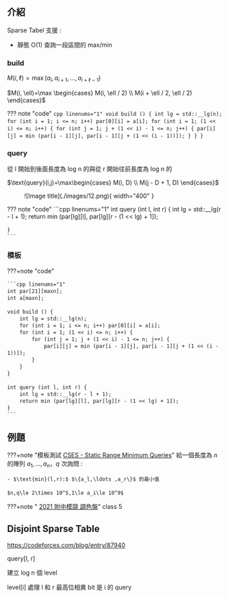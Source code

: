 ## 介紹

Sparse Tabel 支援 :

- 靜態 O(1) 查詢一段區間的 max/min

### build

$M(i, \ell) = \max(a_i, a_{i+1}, \ldots, a_{i+ \ell -1})$

$M(i, \ell)=\max \begin{cases} M(i, \ell / 2) \\ M(i + \ell / 2, \ell / 2) \end{cases}$

??? note "code"
	```cpp linenums="1"
	void build () {
	    int lg = std::__lg(n);
	    for (int i = 1; i <= n; i++) par[0][i] = a[i];
	    for (int i = 1; (1 << i) <= n; i++) {
	        for (int j = 1; j + (1 << i) - 1 <= n; j++) {
	            par[i][j] = min (par[i - 1][j], par[i - 1][j + (1 << (i - 1))]);
	        }
	    }
	}
	```
	
### query

從 l 開始到後面長度為 log n 的與從 r 開始往前長度為 log n 的

$\text{query}(i,j)=\max\begin{cases} M(i, D) \\ M(j - D + 1, D) \end{cases}$

<figure markdown>
  ![Image title](./images/12.png){ width="400" }
</figure>

??? note "code"
	```cpp linenums="1"
	int query (int l, int r) {
	    int lg = std::__lg(r - l + 1);
	    return min (par[lg][l], par[lg][r - (1 << lg) + 1]);
	    
	}
	```

### 模板

???+note "code"

	```cpp linenums="1"
	int par[21][maxn];
	int a[maxn];
	
	void build () {
	    int lg = std::__lg(n);
	    for (int i = 1; i <= n; i++) par[0][i] = a[i];
	    for (int i = 1; (1 << i) <= n; i++) {
	        for (int j = 1; j + (1 << i) - 1 <= n; j++) {
	            par[i][j] = min (par[i - 1][j], par[i - 1][j + (1 << (i - 1))]);
	        }
	    }
	}
	
	int query (int l, int r) {
	    int lg = std::__lg(r - l + 1);
	    return min (par[lg][l], par[lg][r - (1 << lg) + 1]);
	}
	```

## 例題

???+note "模板測試 [CSES - Static Range Minimum Queries](https://cses.fi/problemset/task/1647)"
	給一個長度為 $n$ 的陣列 $a_1,\ldots ,a_n$，$q$ 次詢問 :
	
	- $\text{min}(l,r):$ $\{a_l,\ldots ,a_r\}$ 的最小值
	
	$n,q\le 2\times 10^5,1\le a_i\le 10^9$

???+note " [2021 附中模競 調色盤]()"
	class 5
	
## Disjoint Sparse Table

<https://codeforces.com/blog/entry/87940>

query[l, r]

建立 log n 個 level

level[i] 處理 l 和 r 最高位相異 bit 是 i 的 query